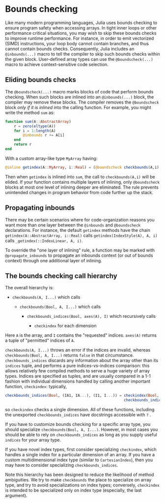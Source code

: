 # Bounds checking

Like many modern programming languages, Julia uses bounds checking to ensure program safety when
accessing arrays. In tight inner loops or other performance critical situations, you may wish
to skip these bounds checks to improve runtime performance. For instance, in order to emit vectorized
(SIMD) instructions, your loop body cannot contain branches, and thus cannot contain bounds checks.
Consequently, Julia includes an `@inbounds(...)` macro to tell the compiler to skip such bounds
checks within the given block. User-defined array types can use the `@boundscheck(...)` macro
to achieve context-sensitive code selection.

## Eliding bounds checks

The `@boundscheck(...)` macro marks blocks of code that perform bounds checking.
When such blocks are inlined into an `@inbounds(...)` block, the compiler may remove these blocks.
The compiler removes the `@boundscheck` block *only if it is inlined* into the calling function.
For example, you might write the method `sum` as:

```julia
function sum(A::AbstractArray)
    r = zero(eltype(A))
    for i = 1:length(A)
        @inbounds r += A[i]
    end
    return r
end
```

With a custom array-like type `MyArray` having:

```julia
@inline getindex(A::MyArray, i::Real) = (@boundscheck checkbounds(A,i); A.data[to_index(i)])
```

Then when `getindex` is inlined into `sum`, the call to `checkbounds(A,i)` will be elided. If
your function contains multiple layers of inlining, only `@boundscheck` blocks at most one level
of inlining deeper are eliminated. The rule prevents unintended changes in program behavior from
code further up the stack.

## Propagating inbounds

There may be certain scenarios where for code-organization reasons you want more than one layer
between the `@inbounds` and `@boundscheck` declarations. For instance, the default `getindex`
methods have the chain `getindex(A::AbstractArray, i::Real)` calls `getindex(IndexStyle(A), A, i)`
calls `_getindex(::IndexLinear, A, i)`.

To override the "one layer of inlining" rule, a function may be marked with `@propagate_inbounds`
to propagate an inbounds context (or out of bounds context) through one additional layer of inlining.

## The bounds checking call hierarchy

The overall hierarchy is:

  * `checkbounds(A, I...)` which calls

      * `checkbounds(Bool, A, I...)` which calls

          * `checkbounds_indices(Bool, axes(A), I)` which recursively calls

              * `checkindex` for each dimension

Here `A` is the array, and `I` contains the "requested" indices. `axes(A)` returns a tuple
of "permitted" indices of `A`.

`checkbounds(A, I...)` throws an error if the indices are invalid, whereas `checkbounds(Bool, A, I...)`
returns `false` in that circumstance.  `checkbounds_indices` discards any information about the
array other than its `indices` tuple, and performs a pure indices-vs-indices comparison: this
allows relatively few compiled methods to serve a huge variety of array types. Indices are specified
as tuples, and are usually compared in a 1-1 fashion with individual dimensions handled by calling
another important function, `checkindex`: typically,

```julia
checkbounds_indices(Bool, (IA1, IA...), (I1, I...)) = checkindex(Bool, IA1, I1) &
                                                      checkbounds_indices(Bool, IA, I)
```

so `checkindex` checks a single dimension.  All of these functions, including the unexported
`checkbounds_indices` have docstrings accessible with `?` .

If you have to customize bounds checking for a specific array type, you should specialize `checkbounds(Bool, A, I...)`.
However, in most cases you should be able to rely on `checkbounds_indices` as long as you supply
useful `indices` for your array type.

If you have novel index types, first consider specializing `checkindex`, which handles a single
index for a particular dimension of an array.  If you have a custom multidimensional index type
(similar to `CartesianIndex`), then you may have to consider specializing `checkbounds_indices`.

Note this hierarchy has been designed to reduce the likelihood of method ambiguities.  We try
to make `checkbounds` the place to specialize on array type, and try to avoid specializations
on index types; conversely, `checkindex` is intended to be specialized only on index type (especially,
the last argument).
